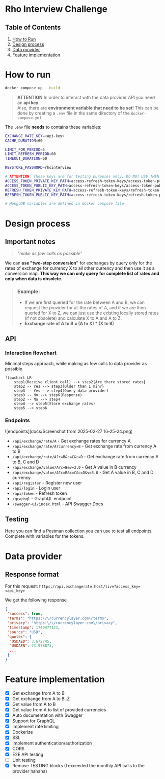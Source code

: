 # Rho Interview Challenge

## Table of Contents

1. [How to Run](#how-to-run)
2. [Design process](#design-process)
3. [Data provider](#data-provider)
4. [Feature implementation](#feature-implementation)

# How to run 

```bash
docker compose up --build
```

> **ATTENTION**
> In order to interact with the data provider API you need an **api key**.\
> Also, there are **environment variable that need to be set**! This can be done by creating a `.env` file in the same directory of the `docker-compose.yml`

The `.env` file **needs** to contains these variables:
```bash
EXCHANGE_RATE_KEY=<api-key>
CACHE_DURATION=60

LIMIT_FOR_PERIOD=5
LIMIT_REFRESH_PERIOD=60
TIMEOUT_DURATION=60

KEYSTORE_PASSWORD=rhointerview

# ATTENTION: These keys are for testing purposes only, DO NOT USE THEN IM PRODUCTION!
ACCESS_TOKEN_PRIVATE_KEY_PATH=access-refresh-token-keys/access-token-private.key
ACCESS_TOKEN_PUBLIC_KEY_PATH=access-refresh-token-keys/access-token-public.key
REFRESH_TOKEN_PRIVATE_KEY_PATH=access-refresh-token-keys/refresh-token-private.key
REFRESH_TOKEN_PUBLIC_KEY_PATH=access-refresh-token-keys/refresh-token-public.key

# MongoDB variables are defined in docker compose file
```

# Design process

## Important notes

> *"make as few calls as possible"*

We can **use "two-step conversion"** for exchanges by query only for the rates of exchange for currency X to all other currency and then use it as a conversion map. **This way we can only query for complete list of rates and only when data is obsolete.**

> ### Example:
>
> - If we are first queried for the rate between A and B, we can request the provider for all the rates of A, and if we are then queried for X to Z, we can just use the existing locally stored rates (if not obsolete) and calculate X to A and A to Z.
> - **Exchange rate of A to B = (A to X) * (X to B)**

## API 

### Interaction flowchart

Minimal steps approach, while making as few calls to data provider as possible.

```mermaid
flowchart LR
    step1(Receive client call) --> step2{Are there stored rates}
    step2 -- Yes --> step3{Older than 1 min?}
    step3 -- Yes --> step4(Query data provider)
    step3 -- No --> step6(Response)
    step2 -- No --> step4
    step4 --> step5(Store exchange rates)
    step5 --> step6
```

### Endpoints

![endpoints](docs/Screenshot from 2025-02-27 16-25-24.png)

- `/api/exchange/rate/A` - Get exchange rates for currency A
- `/api/exchange/rate/A?currency=B` - Get exchange rate from currency A to B
- `/api/exchange/rate/A?c=B&c=C&c=D` - Get exchange rate from currency A to B, C and D
- `/api/exchange/value/A?c=B&v=3.0` - Get A value in B currency
- `/api/exchange/value/A?c=B&c=C&c=D&v=3.0` - Get A value in B, C and D currency
- `/api/register` - Register new user
- `/api/login` - Login user
- `/api/token` - Refresh token
- `/graphql` - GraphQL endpoint
- `/swagger-ui/index.html` - API Swagger Docs

## Testing

[Here](docs/Rho%20Interview%20Challenge.postman_collection.json) you can find a Postman collection you can use to test all endpoints. Complete with variables for the tokens.

# Data provider

## Response format

For this request: `https://api.exchangerate.host/live?access_key=<api_key>`

We get the following response

```json
{
 "success": true,
 "terms": "https:\/\/currencylayer.com\/terms",
 "privacy": "https:\/\/currencylayer.com\/privacy",
 "timestamp": 1740477123,
 "source": "USD",
 "quotes": {
  "USDAED": 3.672745,
  "USDAFN": 73.978873,
  ...
 }
}
```

# Feature implementation

- [x] Get exchange from A to B
- [x] Get exchange from A to B..Z
- [x] Get value from A to B
- [x] Get value from A to list of provided currencies
- [x] Auto documentation with Swagger
- [x] Support for GraphQL
- [x] Implement rate limiting
- [x] Dockerize
- [x] SSL
- [x] Implement authentication/authorization
- [x] CORS
- [x] E2E API testing
- [ ] Unit testing
- [x] Remove TESTING blocks (I exceeded the monthly API calls to the provider hahaha)